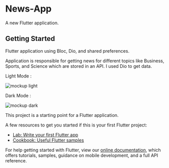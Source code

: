 # News-App

A new Flutter application.

## Getting Started

Flutter application using Bloc,  Dio, and shared preferences.

Application is responsible for getting news for different topics like Business, Sports, and Science which are stored in an API. I used Dio to get data.

Light Mode :

![mockup light]()

Dark Mode :

![mockup dark]()


This project is a starting point for a Flutter application.

A few resources to get you started if this is your first Flutter project:

- [Lab: Write your first Flutter app](https://flutter.dev/docs/get-started/codelab)
- [Cookbook: Useful Flutter samples](https://flutter.dev/docs/cookbook)

For help getting started with Flutter, view our
[online documentation](https://flutter.dev/docs), which offers tutorials,
samples, guidance on mobile development, and a full API reference.